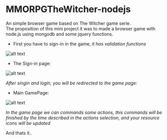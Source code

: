 # MMORPGTheWitcher-nodejs
An simple browser game based on The Witcher game serie.  
The proposition of this mini project it was to made a browser game with node.js using mongodb and some jquery functions.  

* First you have to sign-in in the game, *it has validation functions*  

![alt text][logo2]

[logo2]: https://uploaddeimagens.com.br/images/001/889/820/original/Capturar.JPG "index page"  

* The Sign-in page:  

![alt text][logo3]

[logo3]: https://https://uploaddeimagens.com.br/images/001/889/821/original/Sem_título.png "Signin page"  

*After singin and login, you will be redirected to the game page:*  

* Main GamePage: 

![alt text][logo]

[logo]: https://uploaddeimagens.com.br/images/001/889/817/original/Capturar.JPG "'central' game page"  

*In the game page we can commands some actions, this commands will be finished by the time described in the actions selection, and your resource icons will be updated*  

And thats it..
